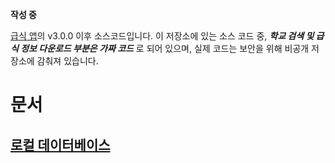**작성 중**

[급식 앱](https://play.google.com/store/apps/details?id=winapi251.app.schoolmeal)의 v3.0.0 이후 소스코드입니다.
이 저장소에 있는 소스 코드 중, _**학교 검색 및 급식 정보 다운로드 부분은 가짜 코드**_ 로 되어 있으며, 실제 코드는 보안을 위해 비공개 저장소에 감춰져 있습니다.

# 문서
## [로컬 데이터베이스](./doc/로컬%20데이터베이스.md)
